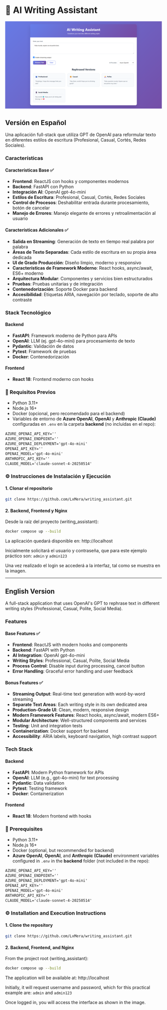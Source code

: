 # 📝 AI Writing Assistant

![App Screenshot](app.png)

## Versión en Español

Una aplicación full-stack que utiliza GPT de OpenAI para reformular texto en diferentes estilos de escritura (Profesional, Casual, Cortés, Redes Sociales).

### Características

#### Características Base ✅
- **Frontend**: ReactJS con hooks y componentes modernos
- **Backend**: FastAPI con Python
- **Integración AI**: OpenAI gpt-4o-mini
- **Estilos de Escritura**: Profesional, Casual, Cortés, Redes Sociales
- **Control de Procesos**: Deshabilitar entrada durante procesamiento, botón de cancelar
- **Manejo de Errores**: Manejo elegante de errores y retroalimentación al usuario

#### Características Adicionales ✅
- **Salida en Streaming**: Generación de texto en tiempo real palabra por palabra
- **Áreas de Texto Separadas**: Cada estilo de escritura en su propia área dedicada
- **UI de Grado Producción**: Diseño limpio, moderno y responsivo
- **Características de Framework Moderno**: React hooks, async/await, ES6+ moderno
- **Arquitectura Modular**: Componentes y servicios bien estructurados
- **Pruebas**: Pruebas unitarias y de integración
- **Contenedorización**: Soporte Docker para backend
- **Accesibilidad**: Etiquetas ARIA, navegación por teclado, soporte de alto contraste

### Stack Tecnológico

#### Backend
- **FastAPI**: Framework moderno de Python para APIs
- **OpenAI**: LLM (ej. gpt-4o-mini) para procesamiento de texto
- **Pydantic**: Validación de datos
- **Pytest**: Framework de pruebas
- **Docker**: Contenedorización

#### Frontend
- **React 18**: Frontend moderno con hooks

### 🔧 Requisitos Previos
- Python 3.11+
- Node.js 16+
- Docker (opcional, pero recomendado para el backend)
- Variables de entorno de **Azure OpenAI**, **OpenAI** y **Anthropic (Claude)** configuradas en `.env` en la carpeta **backend** (no incluidas en el repo):

```env
AZURE_OPENAI_API_KEY=''
AZURE_OPENAI_ENDPOINT=''
AZURE_OPENAI_DEPLOYMENT='gpt-4o-mini'
OPENAI_API_KEY=''
OPENAI_MODEL='gpt-4o-mini'
ANTHROPIC_API_KEY=''
CLAUDE_MODEL='claude-sonnet-4-20250514'
```

### ⚙️ Instrucciones de Instalación y Ejecución

#### 1. Clonar el repositorio
```bash
git clone https://github.com/LxMera/writing_assistant.git
```

#### 2. Backend, Frontend y Nginx
Desde la raíz del proyecto (writing_assistant):

```bash
docker compose up --build
```

La aplicación quedará disponible en: http://localhost

Inicialmente solicitará el usuario y contraseña, que para este ejemplo práctico son: `admin` y `admin123`

Una vez realizado el login se accederá a la interfaz, tal como se muestra en la imagen.

---

## English Version

A full-stack application that uses OpenAI's GPT to rephrase text in different writing styles (Professional, Casual, Polite, Social Media).

### Features

#### Base Features ✅
- **Frontend**: ReactJS with modern hooks and components
- **Backend**: FastAPI with Python
- **AI Integration**: OpenAI gpt-4o-mini
- **Writing Styles**: Professional, Casual, Polite, Social Media
- **Process Control**: Disable input during processing, cancel button
- **Error Handling**: Graceful error handling and user feedback

#### Bonus Features ✅
- **Streaming Output**: Real-time text generation with word-by-word streaming
- **Separate Text Areas**: Each writing style in its own dedicated area
- **Production-Grade UI**: Clean, modern, responsive design
- **Modern Framework Features**: React hooks, async/await, modern ES6+
- **Modular Architecture**: Well-structured components and services
- **Testing**: Unit and integration tests
- **Containerization**: Docker support for backend
- **Accessibility**: ARIA labels, keyboard navigation, high contrast support

### Tech Stack

#### Backend
- **FastAPI**: Modern Python framework for APIs
- **OpenAI**: LLM (e.g., gpt-4o-mini) for text processing
- **Pydantic**: Data validation
- **Pytest**: Testing framework
- **Docker**: Containerization

#### Frontend
- **React 18**: Modern frontend with hooks

### 🔧 Prerequisites
- Python 3.11+
- Node.js 16+
- Docker (optional, but recommended for backend)
- **Azure OpenAI**, **OpenAI**, and **Anthropic (Claude)** environment variables configured in `.env` in the **backend** folder (not included in the repo):

```env
AZURE_OPENAI_API_KEY=''
AZURE_OPENAI_ENDPOINT=''
AZURE_OPENAI_DEPLOYMENT='gpt-4o-mini'
OPENAI_API_KEY=''
OPENAI_MODEL='gpt-4o-mini'
ANTHROPIC_API_KEY=''
CLAUDE_MODEL='claude-sonnet-4-20250514'
```

### ⚙️ Installation and Execution Instructions

#### 1. Clone the repository
```bash
git clone https://github.com/LxMera/writing_assistant.git
```

#### 2. Backend, Frontend, and Nginx
From the project root (writing_assistant):

```bash
docker compose up --build
```

The application will be available at: http://localhost

Initially, it will request username and password, which for this practical example are: `admin` and `admin123`

Once logged in, you will access the interface as shown in the image.